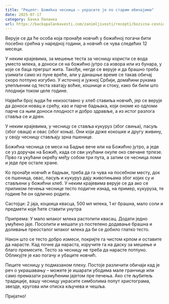 ```yaml
---
title: "Рецепт: Божићна чесница – украсите је по старим обичајима"
date: 2025-07-17
category: Бачка Паланка
url: https://backapalankavesti.com/zanimljivosti/recepti/bozicna-cesnica-recept-kako-da-je-napravite-ukrasite-po-starim-obicajima-g/
---
```


Верује се да ће особа која пронађе новчић у божићној погачи бити посебно срећна у наредној години, а новчић се чува следећих 12 месеци.

У неким крајевима, за мешење теста за чесницу користи се вода уместо млека, а доноси се на божићно јутро са извора или из бунара, у које се баца прегршт жита. Такође, негде се верује и да брашно треба узимати само из пуне вреће, али у данашње време се такав обичај скоро потпуно изгубио. У источној и јужној Србији, домаћини рукама улепљеним од теста хватају воћке, кошнице и стоку, како би били што плоднији током целе године.

Највећи број људи ће неизоставно у хлеб ставиља новчић, јер се верује да доноси новац и срећу, као и парче бадњака, који ономе ко одломи парче са њим доноси плодност и добро здравље, а из истог разлога ставља се и дрен.

У неким крајевима, у чесницу се ставља кукуруз (због свиња), пасуљ (због оваца) и овас (због коња). Они који држе кокошке и другу живину, у своју чесницу стављају зрна пшенице.

Божићна чесница се меси на Бадње вече или на Божићно јутро, а једе се уз доручак на Божић, када се сви укућани окупе око свечане трпезе. Прво га укућани окрећу међу собом три пута, а затим се чесница ломи и једе пре остале хране.

Ко пронађе новчић и бадњак, треба да га чува на посебном месту, док се пшеница, овас, пасуљ и кукуруз дају животињама због којих су и стављени у божићни хлеб. У неким крајевима верује се да ако се приликом печења чеснице тесто подигне изнад, на пример, кукуруза, те године ће он одлично родити.

Састојци: 2 јаја, коцкица квасца, 500 мл млека, 1 кг брашна, мало соли и предмети које ћете ставити унутра

Припрема: У мало млаког млека растопити квасац. Додати једно умућено јаје. Посолити и мешати уз постепено додавање брашна и доливање преосталог млаког млека да би се добило глатко тесто.

Након што се тесто добро измеси, покријте га чистом крпом и оставите да нарасте. Кад почне да нараста, изручите га на даску за мешење и благо премесите. Тесто за чесницу не треба да нарасте потпуно. Обликујте је као погачу и убаците новчић.

Пеците чесницу у подмазаном плеху. Постоје различити обичаји кад је реч о украшавању – можете је ишарати убодима мале гранчице или само премазати размућеним јајетом пре печења. Ако сте љубитељ традиције, вашу чесницу украсите симболима попут христограма, звезде, кругова или отиска кључева и чешља.

Пријатно!
